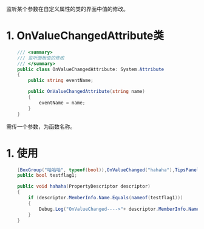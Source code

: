 监听某个参数在自定义属性的类的界面中值的修改。

# 1. OnValueChangedAttribute类
```csharp
    /// <summary>
    /// 监听面板值的修改
    /// </summary>
    public class OnValueChangedAttribute: System.Attribute
    {
        public string eventName;

        public OnValueChangedAttribute(string name)
        {
            eventName = name;
        }
    }
```
需传一个参数，为函数名称。
# 1. 使用
```csharp
    [BoxGroup("哈哈哈", typeof(bool)),OnValueChanged("hahaha"),TipsPanel("hahaha", TipsType.Normal)]
    public bool testflag1;
```

```csharp
    public void hahaha(PropertyDescriptor descriptor)
    {
        if (descriptor.MemberInfo.Name.Equals(nameof(testflag1)))
        {
            Debug.Log("OnValueChanged---->"+ descriptor.MemberInfo.Name+":"+ testflag1);
        }
    }
```
